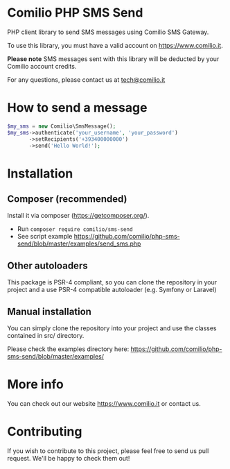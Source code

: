 # Comilio PHP SMS Send

PHP client library to send SMS messages using Comilio SMS Gateway.

To use this library, you must have a valid account on https://www.comilio.it.

**Please note** SMS messages sent with this library will be deducted by your Comilio account credits.

For any questions, please contact us at tech@comilio.it

# How to send a message
 
```php
$my_sms = new Comilio\SmsMessage();
$my_sms->authenticate('your_username', 'your_password')
       ->setRecipients('+393400000000')
       ->send('Hello World!');
```


# Installation

## Composer (recommended)

Install it via composer (https://getcomposer.org/).

* Run `composer require comilio/sms-send`
* See script example https://github.com/comilio/php-sms-send/blob/master/examples/send_sms.php


## Other autoloaders

This package is PSR-4 compliant, so you can clone the repository in your project and a use PSR-4 compatible autoloader (e.g. Symfony or Laravel)

## Manual installation

You can simply clone the repository into your project and use the classes contained in src/ directory.

Please check the examples directory here: https://github.com/comilio/php-sms-send/blob/master/examples/

# More info

You can check out our website https://www.comilio.it or contact us.

# Contributing

If you wish to contribute to this project, please feel free to send us pull request. We'll be happy to check them out!
